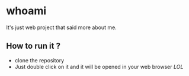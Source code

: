 # whoami 
It's just web project that said more about me.
## How to run it ?
- clone the repository 
- Just double click on it and it will be opened in your web browser *LOL*
